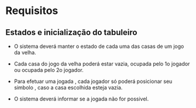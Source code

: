 # Requisitos

## Estados e inicialização do tabuleiro

* O sistema deverá manter o estado de cada uma das casas de
um jogo da velha.

* Cada casa do jogo da velha poderá estar vazia, ocupada
pelo 1o jogador ou ocupada pelo 2o jogador.

* Para efetuar uma jogada , cada jogador só poderá 
posicionar seu simbolo , caso a casa escolhida esteja vazia.

* O sistema deverá informar se a jogada não for possivel.
